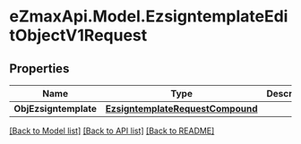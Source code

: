 
# eZmaxApi.Model.EzsigntemplateEditObjectV1Request

## Properties

Name | Type | Description | Notes
------------ | ------------- | ------------- | -------------
**ObjEzsigntemplate** | [**EzsigntemplateRequestCompound**](EzsigntemplateRequestCompound.md) |  | 

[[Back to Model list]](../README.md#documentation-for-models)
[[Back to API list]](../README.md#documentation-for-api-endpoints)
[[Back to README]](../README.md)

